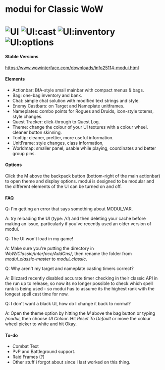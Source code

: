 modui for Classic WoW
======
![UI](https://i.imgur.com/WNCe8em.png)
![UI:cast](https://i.imgur.com/34BJX0D.png)
![UI:inventory](https://i.imgur.com/YPoAaqG.jpg)
![UI:options](https://i.imgur.com/e3VtOsZ.png)
======

#### Stable Versions ####
https://www.wowinterface.com/downloads/info25114-modui.html

#### Elements ####
- Actionbar: BfA-style small mainbar with compact menus & bags.
- Bag: one-bag inventory and bank.
- Chat: simple chat solution with modified text strings and style.
- Enemy Castbars: on Target and Nameplate unitframes.
- Nameplates: combo points for Rogues and Druids, icon-style totems, style changes.
- Quest Tracker: click-through to Quest Log.
- Theme: change the colour of your UI textures with a colour wheel. cleaner button skinning.
- Tooltip: cleaner, prettier, more useful information.
- UnitFrame: style changes, class information,
- Worldmap: smaller panel, usable while playing, coordinates and better group pins.


#### Options ####
Click the M above the backpack button (bottom-right of the main actionbar) to open theme and display options. modui is designed to be modular and the different elements of the UI can be turned on and off.

#### FAQ ####
Q: I'm getting an error that says something about MODUI_VAR.

A: try reloading the UI (type: _/rl_) and then deleting your cache before making an issue, particularly if you've recently used an older version of modui.



Q: The UI won't load in my game!

A: Make sure you're putting the directory in _WoW/Classic/Interface/AddOns/_, then rename the folder from *modui_classic-master* to *modui_classic*.



Q: Why aren't my target and nameplate casting timers correct?

A: Blizzard recently disabled accurate timer checking in their classic API in the run up to release, so now its no longer possible to check which spell rank is being used - so modui has to assume its the highest rank with the longest spell cast time for now.



Q: I don't want a black UI, how do I change it back to normal?

A: Open the theme option by hitting the *M* above the bag button or typing _/modui_, then choose *UI Colour*. Hit *Reset To Default* or move the colour wheel picker to white and hit Okay.

#### To-do ####
- Combat Text
- PvP and Battleground support.
- Raid Frames (?)
- Other stuff i forgot about since I last worked on this thing.
